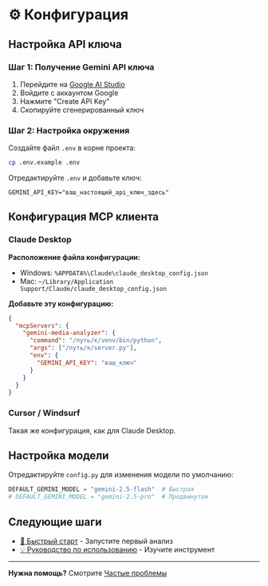 # ⚙️ Конфигурация

## Настройка API ключа

### Шаг 1: Получение Gemini API ключа

1. Перейдите на [Google AI Studio](https://makersuite.google.com/app/apikey)
2. Войдите с аккаунтом Google
3. Нажмите "Create API Key"
4. Скопируйте сгенерированный ключ

### Шаг 2: Настройка окружения

Создайте файл `.env` в корне проекта:

```bash
cp .env.example .env
```

Отредактируйте `.env` и добавьте ключ:

```env
GEMINI_API_KEY="ваш_настоящий_api_ключ_здесь"
```

## Конфигурация MCP клиента

### Claude Desktop

**Расположение файла конфигурации:**

- Windows: `%APPDATA%\Claude\claude_desktop_config.json`
- Mac: `~/Library/Application Support/Claude/claude_desktop_config.json`

**Добавьте эту конфигурацию:**

```json
{
  "mcpServers": {
    "gemini-media-analyzer": {
      "command": "/путь/к/venv/bin/python",
      "args": ["/путь/к/server.py"],
      "env": {
        "GEMINI_API_KEY": "ваш_ключ"
      }
    }
  }
}
```

### Cursor / Windsurf

Такая же конфигурация, как для Claude Desktop.

## Настройка модели

Отредактируйте `config.py` для изменения модели по умолчанию:

```python
DEFAULT_GEMINI_MODEL = "gemini-2.5-flash"  # Быстрая
# DEFAULT_GEMINI_MODEL = "gemini-2.5-pro"  # Продвинутая
```

## Следующие шаги

- [🚀 Быстрый старт](quick-start.md) - Запустите первый анализ
- [💡 Руководство по использованию](usage.md) - Изучите инструмент

---

**Нужна помощь?** Смотрите [Частые проблемы](common-issues.md)
